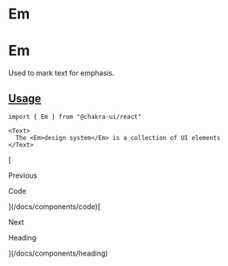 # Em

Em
==

Used to mark text for emphasis.

[Usage](#usage)
---------------

```
import { Em } from "@chakra-ui/react"
```

```
<Text>
  The <Em>design system</Em> is a collection of UI elements
</Text>
```

[

Previous

Code



](/docs/components/code)[

Next

Heading



](/docs/components/heading)